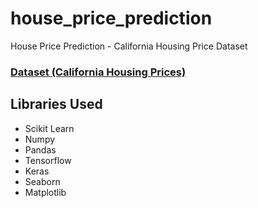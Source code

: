 # house_price_prediction
House Price Prediction - California Housing Price Dataset

### [Dataset (California Housing Prices)](https://www.kaggle.com/datasets/camnugent/california-housing-prices/data)

## Libraries Used
- Scikit Learn
- Numpy
- Pandas
- Tensorflow
- Keras
- Seaborn
- Matplotlib
